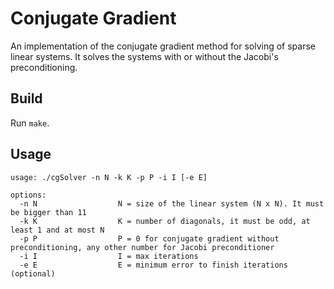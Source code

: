 # Conjugate Gradient

An implementation of the conjugate gradient method for solving of sparse linear systems. It solves the systems with or without the Jacobi's preconditioning.

## Build
Run `make`.

## Usage
``` 
usage: ./cgSolver -n N -k K -p P -i I [-e E]

options:
  -n N                  N = size of the linear system (N x N). It must be bigger than 11
  -k K                  K = number of diagonals, it must be odd, at least 1 and at most N
  -p P                  P = 0 for conjugate gradient without preconditioning, any other number for Jacobi preconditioner
  -i I                  I = max iterations
  -e E                  E = minimum error to finish iterations (optional)
```
